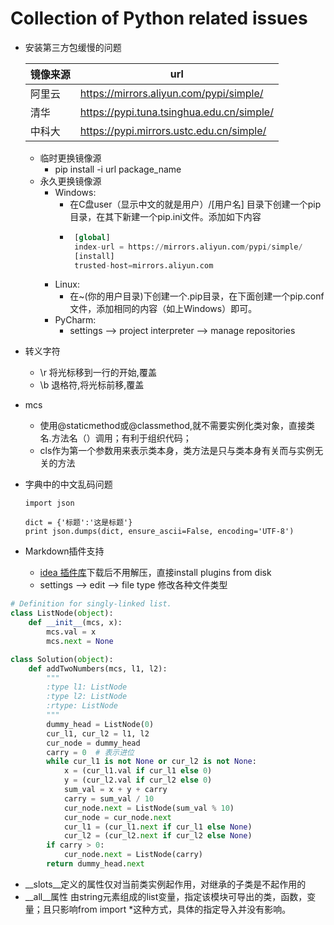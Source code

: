 # Collection of Python related issues

  - 安装第三方包缓慢的问题
    
    |镜像来源|url|
    |---|---| 
    |阿里云|https://mirrors.aliyun.com/pypi/simple/|
    |清华|https://pypi.tuna.tsinghua.edu.cn/simple/|
    |中科大|https://pypi.mirrors.ustc.edu.cn/simple/|
     - 临时更换镜像源
       - pip install -i url package_name
     - 永久更换镜像源
       - Windows:
         - 在C盘user（显示中文的就是用户）/[用户名] 目录下创建一个pip目录，在其下新建一个pip.ini文件。添加如下内容
         - ```python
            [global]
            index-url = https://mirrors.aliyun.com/pypi/simple/
            [install]
            trusted-host=mirrors.aliyun.com
           ```
       - Linux:
          - 在~(你的用户目录)下创建一个.pip目录，在下面创建一个pip.conf文件，添加相同的内容（如上Windows）即可。 
       - PyCharm:
          - settings --> project interpreter --> manage repositories
  - 转义字符
    - \r 将光标移到一行的开始,覆盖
    - \b 退格符,将光标前移,覆盖
  - mcs
    - 使用@staticmethod或@classmethod,就不需要实例化类对象，直接类名.方法名（）调用；有利于组织代码；
    - cls作为第一个参数用来表示类本身，类方法是只与类本身有关而与实例无关的方法
  - 字典中的中文乱码问题
    ```
    import json
    
    dict = {'标题':'这是标题'}
    print json.dumps(dict, ensure_ascii=False, encoding='UTF-8')
    ```
  - Markdown插件支持
    - [idea 插件库](https://plugins.jetbrains.com/)下载后不用解压，直接install plugins from disk
    - settings --> edit --> file type 修改各种文件类型
```python
# Definition for singly-linked list.
class ListNode(object):
    def __init__(mcs, x):
        mcs.val = x
        mcs.next = None

class Solution(object):
    def addTwoNumbers(mcs, l1, l2):
        """
        :type l1: ListNode
        :type l2: ListNode
        :rtype: ListNode
        """
        dummy_head = ListNode(0)
        cur_l1, cur_l2 = l1, l2
        cur_node = dummy_head
        carry = 0  # 表示进位
        while cur_l1 is not None or cur_l2 is not None:
            x = (cur_l1.val if cur_l1 else 0)
            y = (cur_l2.val if cur_l2 else 0)
            sum_val = x + y + carry
            carry = sum_val / 10
            cur_node.next = ListNode(sum_val % 10)
            cur_node = cur_node.next
            cur_l1 = (cur_l1.next if cur_l1 else None)
            cur_l2 = (cur_l2.next if cur_l2 else None)
        if carry > 0:
            cur_node.next = ListNode(carry)
        return dummy_head.next
```

   - __slots__定义的属性仅对当前类实例起作用，对继承的子类是不起作用的
   - __all__属性 由string元素组成的list变量，指定该模块可导出的类，函数，变量；且只影响from <module> import *这种方式，具体的指定导入并没有影响。
  